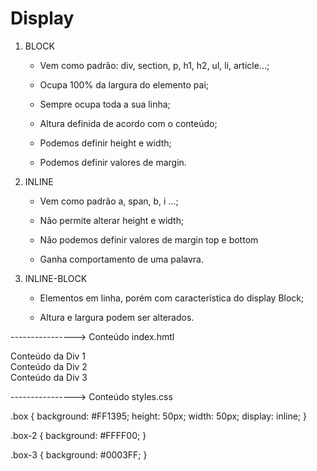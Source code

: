 # Display

1. BLOCK

    - Vem como padrão: div, section, p, h1, h2, ul, li, article...;

    - Ocupa 100% da largura do elemento pai;

    - Sempre ocupa toda a sua linha;

    - Altura definida de acordo com o conteúdo;

    - Podemos definir height e width;

    - Podemos definir valores de margin.

2. INLINE

    - Vem como padrão a, span, b, i ...;

    - Não permite alterar height e width;

    - Não podemos definir valores de margin top e bottom

    - Ganha comportamento de uma palavra.

3. INLINE-BLOCK

    - Elementos em linha, porém com característica do display Block;

    - Altura e largura podem ser alterados.

----------------> Conteúdo index.hmtl

<!DOCTYPE html>
<html lang="pt-br">
<head>
    <meta charset="UTF-8">
    <meta name="viewport" content="width=device-width, initial-scale=1.0">
    <link rel="stylesheet" href="./styles.css">
    <title>Box Sizing</title>
</head>
<body>
    <div class="box">
        Conteúdo da Div 1
    </div>
    <div class="box box-2">
        Conteúdo da Div 2
    </div>
    <div class="box box-3">
        Conteúdo da Div 3
    </div>
</body>

</html>

----------------> Conteúdo styles.css

.box {
    background: #FF1395;
    height: 50px;
    width: 50px;
    display: inline;
}

.box-2 {
    background: #FFFF00;
}

.box-3 {
    background: #0003FF;
}